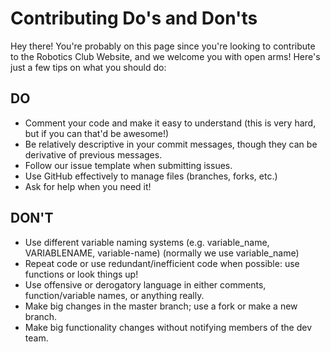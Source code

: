 # Contributing Do's and Don'ts
Hey there! You're probably on this page since you're looking to contribute to the Robotics Club Website, and we welcome you with open arms! Here's just a few tips on what you should do:

## DO
* Comment your code and make it easy to understand (this is very hard, but if you can that'd be awesome!)
* Be relatively descriptive in your commit messages, though they can be derivative of previous messages.
* Follow our issue template when submitting issues.
* Use GitHub effectively to manage files (branches, forks, etc.)
* Ask for help when you need it!

## DON'T
* Use different variable naming systems (e.g. variable_name, VARIABLENAME, variable-name) (normally we use variable_name)
* Repeat code or use redundant/inefficient code when possible: use functions or look things up!
* Use offensive or derogatory language in either comments, function/variable names, or anything really.
* Make big changes in the master branch; use a fork or make a new branch.
* Make big functionality changes without notifying members of the dev team.
